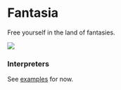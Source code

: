 # Fantasia

Free yourself in the land of fantasies.

![](http://3.bp.blogspot.com/-jvZKYuaAR0Y/UziH2UehOyI/AAAAAAAADAQ/K98vi-MnSxM/s1600/Mickey+Sorcerer's+Apprentice+.gif)

### Interpreters

See [examples](examples) for now.